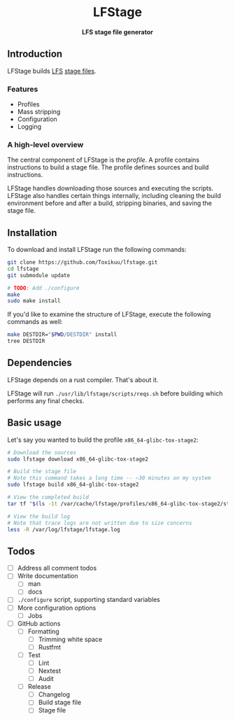 <h1 align="center">
LFStage
</h1>
<h4 align="center">
LFS stage file generator
</h4>

## Introduction
LFStage builds [LFS](https://www.linuxfromscratch.org/)
[stage files](https://wiki.gentoo.org/wiki/Stage_file).

### Features
- Profiles
- Mass stripping
- Configuration
- Logging

### A high-level overview
The central component of LFStage is the *profile*. A profile contains
instructions to build a stage file. The profile defines sources and build
instructions.

LFStage handles downloading those sources and executing the scripts. LFStage
also handles certain things internally, including cleaning the build environment
before and after a build, stripping binaries, and saving the stage file.

## Installation
To download and install LFStage run the following commands:
```bash
git clone https://github.com/Toxikuu/lfstage.git
cd lfstage
git submodule update

# TODO: Add ./configure
make
sudo make install
```

If you'd like to examine the structure of LFStage, execute the following
commands as well:
```bash
make DESTDIR="$PWD/DESTDIR" install
tree DESTDIR
```

## Dependencies
LFStage depends on a rust compiler. That's about it.

<!--
 TODO: Cache results of reqs.sh, maybe in /tmp/lfstage/reqs.cache, so it's
not run more than once per boot.

Also consider adding support for per-profile `reqs.sh`'s.
-->
LFStage will run `./usr/lib/lfstage/scripts/reqs.sh` before building which
performs any final checks.

## Basic usage
Let's say you wanted to build the profile `x86_64-glibc-tox-stage2`:

```bash
# Download the sources
sudo lfstage download x86_64-glibc-tox-stage2

# Build the stage file
# Note this command takes a long time -- ~30 minutes on my system
sudo lfstage build x86_64-glibc-tox-stage2

# View the completed build
tar tf "$(ls -1t /var/cache/lfstage/profiles/x86_64-glibc-tox-stage2/stages/* | head -1)"

# View the build log
# Note that trace logs are not written due to size concerns
less -R /var/log/lfstage/lfstage.log
```

<!--
 TODO: Add `./patches/`. Explain that the patches should be applied with `git
apply patches/<patch>`.

Ideas:
- Compression algorithm patches
- Max written log level patch
-->

## Todos
- [ ] Address all comment todos
- [ ] Write documentation
    - [ ] man
    - [ ] docs
- [ ] `./configure` script, supporting standard variables
- [ ] More configuration options
    - [ ] Jobs
- [ ] GitHub actions
    - [ ] Formatting
        - [ ] Trimming white space
        - [ ] Rustfmt
    - [ ] Test
        - [ ] Lint
        - [ ] Nextest
        - [ ] Audit
    - [ ] Release
        - [ ] Changelog
        - [ ] Build stage file
        - [ ] Stage file
